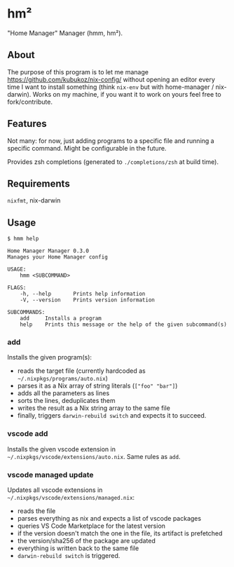 # hm²

"Home Manager" Manager (hmm, hm²).

## About

The purpose of this program is to let me manage https://github.com/kubukoz/nix-config/ without opening an editor every time I want to install something (think `nix-env` but with home-manager / nix-darwin). Works on my machine, if you want it to work on yours feel free to fork/contribute.

## Features

Not many: for now, just adding programs to a specific file and running a specific command. Might be configurable in the future.

Provides zsh completions (generated to `./completions/zsh` at build time).

## Requirements

`nixfmt`, nix-darwin

## Usage

```shell
$ hmm help

Home Manager Manager 0.3.0
Manages your Home Manager config

USAGE:
    hmm <SUBCOMMAND>

FLAGS:
    -h, --help       Prints help information
    -V, --version    Prints version information

SUBCOMMANDS:
    add     Installs a program
    help    Prints this message or the help of the given subcommand(s)
```

### add

Installs the given program(s):

- reads the target file (currently hardcoded as `~/.nixpkgs/programs/auto.nix`)
- parses it as a Nix array of string literals (`["foo" "bar"]`)
- adds all the parameters as lines
- sorts the lines, deduplicates them
- writes the result as a Nix string array to the same file
- finally, triggers `darwin-rebuild switch` and expects it to succeed.

### vscode add

Installs the given vscode extension in `~/.nixpkgs/vscode/extensions/auto.nix`. Same rules as `add`.

### vscode managed update

Updates all vscode extensions in `~/.nixpkgs/vscode/extensions/managed.nix`:

- reads the file
- parses everything as nix and expects a list of vscode packages
- queries VS Code Marketplace for the latest version
- if the version doesn't match the one in the file, its artifact is prefetched
- the version/sha256 of the package are updated
- everything is written back to the same file
- `darwin-rebuild switch` is triggered.
